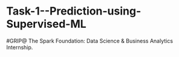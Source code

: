 # Task-1--Prediction-using-Supervised-ML
#GRIP@ The Spark Foundation: Data Science &amp; Business Analytics Internship.

